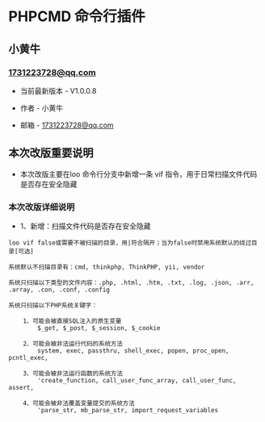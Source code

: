 PHPCMD 命令行插件
===============================================
小黄牛
-----------------------------------------------

### 1731223728@qq.com 

+ 当前最新版本 - V1.0.0.8

+ 作者 - 小黄牛

+ 邮箱 - 1731223728@qq.com     


## 本次改版重要说明

+ 本次改版主要在loo 命令行分支中新增一条 vif 指令，用于日常扫描文件代码是否存在安全隐藏

### 本次改版详细说明

+ 1、新增：扫描文件代码是否存在安全隐藏


``` 
loo vif false或需要不被扫描的目录，用|符合隔开；当为false时禁用系统默认的绕过目录[可选]

系统默认不扫描目录有：cmd, thinkphp, ThinkPHP, yii, vendor

系统只扫描以下类型的文件内容：.php, .html, .htm, .txt, .log, .json, .arr, .array, .con, .conf, .config

系统只扫描以下PHP系统关键字：

    1、可能会被直接SQL注入的原生变量
		$_get, $_post, $_session, $_cookie 
	
    2、可能会被非法运行代码的系统方法
		system, exec, passthru, shell_exec, popen, proc_open, pcntl_exec, 
	
    3、可能会被非法运行函数的系统方法
		'create_function, call_user_func_array, call_user_func, assert, 
	
    4、可能会被非法覆盖变量提交的系统方法
		'parse_str, mb_parse_str, import_request_variables
```